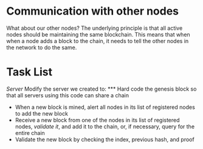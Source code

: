 # Communication with other nodes

What about our other nodes?  The underlying principle is that all active nodes should be maintaining the same blockchain.  This means that when when a node adds a block to the chain, it needs to tell the other nodes in the network to do the same.  


# Task List

*Server*
Modify the server we created to:
*** Hard code the genesis block so that all servers using this code can share a chain
* When a new block is mined, alert all nodes in its list of registered nodes to add the new block
* Receive a new block from one of the nodes in its list of registered nodes, *validate it*, and add it to the chain, or, if necessary, query for the entire chain
* Validate the new block by checking the index, previous hash, and proof